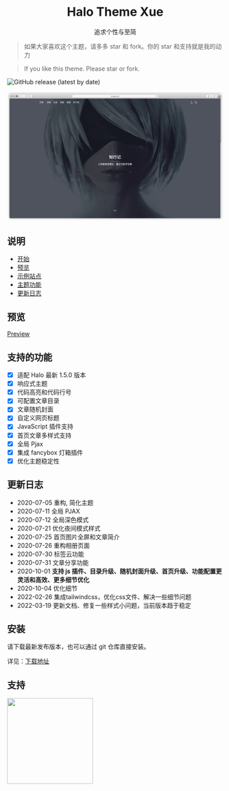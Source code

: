 <h1 style="text-align: center;">Halo Theme Xue</h1>

<p style="text-align: center">
追求个性与至简
</p>

> 如果大家喜欢这个主题，请多多 star 和 fork。你的 star 和支持就是我的动力

> If you like this theme. Please star or fork.

![GitHub release (latest by date)](https://img.shields.io/github/v/release/halo-dev/halo?label=halo&style=flat-square)

![截图](./screenshot.png)

## 说明

- [开始](https://baozi.fun/2020/09/29/halo-blog-transfer)
- [预览](#预览)
- [示例站点](https://github.com/xzhuz/halo-theme-xue/issues/67)
- [主题功能](#功能)
- [更新日志](#更新日志)

## 预览

  [Preview](https://baozi.fun)

## 支持的功能

- [x] 适配 Halo 最新 1.5.0 版本
- [x] 响应式主题
- [x] 代码高亮和代码行号
- [x] 可配置文章目录
- [x] 文章随机封面
- [x] 自定义网页标题
- [x] JavaScript 插件支持
- [x] 首页文章多样式支持
- [x] 全局 Pjax
- [x] 集成 fancybox 灯箱插件
- [x] 优化主题稳定性

## 更新日志

- 2020-07-05 重构, 简化主题
- 2020-07-11 全局 PJAX
- 2020-07-12 全局深色模式
- 2020-07-21 优化夜间模式样式
- 2020-07-25 首页图片全屏和文章简介
- 2020-07-26 重构相册页面
- 2020-07-30 标签云功能
- 2020-07-31 文章分享功能
- 2020-10-01 **支持 js 插件、目录升级、随机封面升级、首页升级、功能配置更灵活和高效、更多细节优化**
- 2020-10-04 优化细节
- 2022-02-26 集成tailwindcss，优化css文件、解决一些细节问题
- 2022-03-19 更新文档、修复一些样式小问题，当前版本趋于稳定

## 安装

请下载最新发布版本，也可以通过 git 仓库直接安装。

详见：[下载地址](https://github.com/xzhuz/halo-theme-xue/releases)

## 支持

<img src="https://i.loli.net/2021/03/08/mx3uE2nl6iLohr1.png" width="200" height="200"/>
